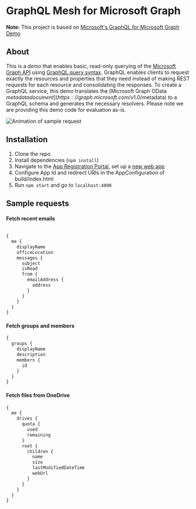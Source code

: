 # GraphQL Mesh for Microsoft Graph

**Note:** This project is based on [Microsoft's GraphQL for Microsoft Graph Demo](https://github.com/microsoftgraph/graphql-demo)

## About
This is a *demo* that enables basic, read-only querying of the [Microsoft Graph API](https://developer.microsoft.com/en-us/graph/) using [GraphQL query syntax](http://graphql.org/learn/queries/). GraphQL enables clients to request exactly the resources and properties that they need instead of making REST requests for each resource and consolidating the responses. To create a GraphQL service, this demo translates the [Microsoft Graph OData $metadata document](https://graph.microsoft.com/v1.0/$metadata) to a GraphQL schema and generates the necessary resolvers. Please note we are providing this demo code for evaluation as-is. 

![Animation of sample request](https://user-images.githubusercontent.com/20847995/81301438-b92aeb00-9081-11ea-8bd3-c9e10d73ac8f.gif)

## Installation
1. Clone the repo
2. Install dependencies (`npm install`)
3. Navigate to the [App Registration Portal](https://apps.dev.microsoft.com/), set up a [new web app](https://docs.microsoft.com/en-us/azure/active-directory/develop/active-directory-v2-app-registration)
4. Configure App Id and redirect URIs in the AppConfiguration of build/index.html
5. Run `npm start` and go to `localhost:4000`

## Sample requests
#### Fetch recent emails

```graphql

{
  me {
    displayName
    officeLocation
    messages {
      subject
      isRead
      from {
        emailAddress {
          address
        }
      }
    }
  }
}
```


#### Fetch groups and members
```graphql
{
  groups {
    displayName
    description
    members {
      id
    }
  }
}
```

#### Fetch files from OneDrive
```graphql
{
  me {
    drives {
      quota {
        used
        remaining
      }
      root {
        children {
          name
          size
          lastModifiedDateTime
          webUrl
        }
      }
    }
  }
}
```
